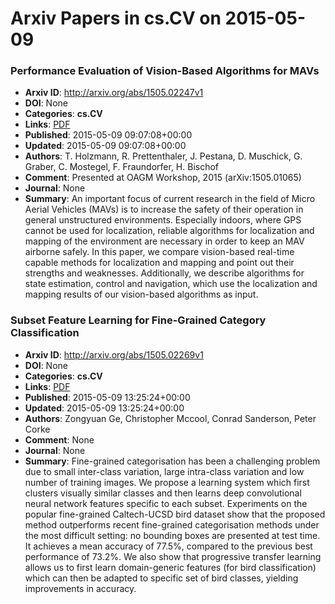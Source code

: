 # Arxiv Papers in cs.CV on 2015-05-09
### Performance Evaluation of Vision-Based Algorithms for MAVs
- **Arxiv ID**: http://arxiv.org/abs/1505.02247v1
- **DOI**: None
- **Categories**: **cs.CV**
- **Links**: [PDF](http://arxiv.org/pdf/1505.02247v1)
- **Published**: 2015-05-09 09:07:08+00:00
- **Updated**: 2015-05-09 09:07:08+00:00
- **Authors**: T. Holzmann, R. Prettenthaler, J. Pestana, D. Muschick, G. Graber, C. Mostegel, F. Fraundorfer, H. Bischof
- **Comment**: Presented at OAGM Workshop, 2015 (arXiv:1505.01065)
- **Journal**: None
- **Summary**: An important focus of current research in the field of Micro Aerial Vehicles (MAVs) is to increase the safety of their operation in general unstructured environments. Especially indoors, where GPS cannot be used for localization, reliable algorithms for localization and mapping of the environment are necessary in order to keep an MAV airborne safely. In this paper, we compare vision-based real-time capable methods for localization and mapping and point out their strengths and weaknesses. Additionally, we describe algorithms for state estimation, control and navigation, which use the localization and mapping results of our vision-based algorithms as input.



### Subset Feature Learning for Fine-Grained Category Classification
- **Arxiv ID**: http://arxiv.org/abs/1505.02269v1
- **DOI**: None
- **Categories**: **cs.CV**
- **Links**: [PDF](http://arxiv.org/pdf/1505.02269v1)
- **Published**: 2015-05-09 13:25:24+00:00
- **Updated**: 2015-05-09 13:25:24+00:00
- **Authors**: Zongyuan Ge, Christopher Mccool, Conrad Sanderson, Peter Corke
- **Comment**: None
- **Journal**: None
- **Summary**: Fine-grained categorisation has been a challenging problem due to small inter-class variation, large intra-class variation and low number of training images. We propose a learning system which first clusters visually similar classes and then learns deep convolutional neural network features specific to each subset. Experiments on the popular fine-grained Caltech-UCSD bird dataset show that the proposed method outperforms recent fine-grained categorisation methods under the most difficult setting: no bounding boxes are presented at test time. It achieves a mean accuracy of 77.5%, compared to the previous best performance of 73.2%. We also show that progressive transfer learning allows us to first learn domain-generic features (for bird classification) which can then be adapted to specific set of bird classes, yielding improvements in accuracy.



